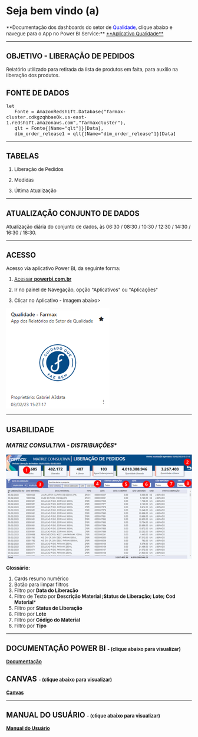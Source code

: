 # **Seja bem vindo (a)**

<font size ="2">
**Documentação dos dashboards do setor de <span style = "color: blue">Qualidade</span>, clique abaixo e navegue para o App no Power BI Service:**

<a href="https://app.powerbi.com/Redirect?action=OpenApp&appId=e88e92bc-c6dd-4cd4-b79e-2eb32b033931&ctid=4019cfa9-aae5-4964-912e-b0e0bb606d37" target="_blank">
**Aplicativo Qualidade**
</a>

---
<font size ="2">

## **OBJETIVO - LIBERAÇÃO DE PEDIDOS**
Relatório utilizado para retirada da lista de produtos em falta, para auxílio na liberação dos produtos.

## **FONTE DE DADOS**

~~~
let
   Fonte = AmazonRedshift.Database("farmax-cluster.cdkgzqhbae0k.us-east-1.redshift.amazonaws.com","farmaxcluster"),
   qlt = Fonte{[Name="qlt"]}[Data],
   dim_order_release1 = qlt{[Name="dim_order_release"]}[Data]
~~~

---
## **TABELAS**

1. Liberação de Pedidos

2. Medidas

6. Última Atualização	


---
## **ATUALIZAÇÃO CONJUNTO DE DADOS**
Atualização diária do conjunto de dados, às 06:30 / 08:30 / 10:30 / 12:30 / 14:30 / 16:30 / 18:30.

---
## **ACESSO**
Acesso via aplicativo Power BI, da seguinte forma:

<a href="https://app.powerbi.com/home" target="_blank">

1. Acessar **powerbi.com.br** </a>

2. Ir no painel de Navegação, opção "Aplicativos" ou "Aplicações"

3. Clicar no Aplicativo - Imagem abaixo>

![Imagem App Mkt](AD_Qualidade/APP_QUALIDADE.png)

---
## **USABILIDADE**


### *MATRIZ CONSULTIVA - DISTRIBUIÇÕES**

![Matriz](AD_Qualidade/LIBERACAO_PEDIDOS_01_MATRIZ.png)


**Glossário:**

1. Cards resumo numérico
2. Botão para limpar filtros
3. Filtro por **Data do Liberação**
4. Filtro de Texto por **Descrição Material ;Status de Liberação; Lote; Cod Material***
5. Filtro por **Status de Liberação**
6. Filtro por **Lote**
7. Filtro por **Código do Material**
8. Filtro por **Tipo**
---


## **DOCUMENTAÇÃO POWER BI** <font size ="2"> - (clique abaixo para visualizar) </font>


[**Documentação**](AD_Qualidade//DOC_PBI_LIBERACAO_PEDIDOS.htm)

## **CANVAS** <font size ="2"> - (clique abaixo para visualizar) </font>

[**Canvas**](AD_Qualidade/CANVAS_QUALIDADE.pdf)

---

## **MANUAL DO USUÁRIO** <font size ="2"> - (clique abaixo para visualizar) </font>

[**Manual do Usuário**](AD_Qualidade/MANUAL_USUARIO.pdf)



</font>
